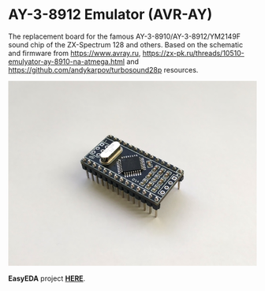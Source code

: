 # AY-3-8912 Emulator (AVR-AY)

The replacement board for the famous AY-3-8910/AY-3-8912/YM2149F sound chip of the ZX-Spectrum 128 and others. Based on the schematic and firmware from https://www.avray.ru, https://zx-pk.ru/threads/10510-emulyator-ay-8910-na-atmega.html and https://github.com/andykarpov/turbosound28p resources.

![Photo](/hardware/AY-3-8912-Emulator-v1.1_Photo.jpg)

**EasyEDA** project **[HERE](https://easyeda.com/yevgeniy.olexandrenko/avr-ay)**.

